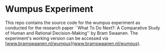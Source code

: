 # Wumpus Experiment

This repo contains the source code for the wumpus experiment as conducted for the research paper ``What To Do Next?: A Comparative Study of Human and Rational Decision-Making'' by Bram Swaanen. The experiment's working version can be accessed via [www.bramswaanen.nl/wumpus](www.bramswaanen.nl/wumpus).
